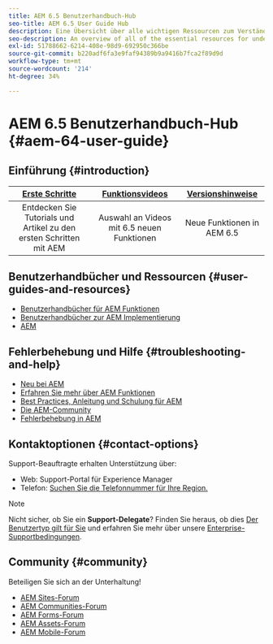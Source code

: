 ```yaml
---
title: AEM 6.5 Benutzerhandbuch-Hub
seo-title: AEM 6.5 User Guide Hub
description: Eine Übersicht über alle wichtigen Ressourcen zum Verständnis, Installieren, Verwalten und Verwenden von AEM 6.5
seo-description: An overview of all of the essential resources for understanding, installing, managing, and using AEM 6.5
exl-id: 51788662-6214-408e-98d9-692950c366be
source-git-commit: b220adf6fa3e9faf94389b9a9416b7fca2f89d9d
workflow-type: tm+mt
source-wordcount: '214'
ht-degree: 34%

---
```


# AEM 6.5 Benutzerhandbuch-Hub {#aem-64-user-guide}

## Einführung    {#introduction}

| [Erste Schritte](https://helpx.adobe.com/de/experience-manager/get-started.html) | [Funktionsvideos](https://helpx.adobe.com/de/experience-manager/kt/index/aem-6-5-videos.html) | [Versionshinweise](https://helpx.adobe.com/de/experience-manager/6-5/release-notes.html) |
|:-:|:-:|:-:|
| Entdecken Sie Tutorials und Artikel zu den ersten Schritten mit AEM | Auswahl an Videos mit 6.5 neuen Funktionen | Neue Funktionen in AEM 6.5 |

## Benutzerhandbücher und Ressourcen {#user-guides-and-resources}

* [Benutzerhandbücher für AEM Funktionen](capabilities.md)
* [Benutzerhandbücher zur AEM Implementierung](implementation.md)
* [AEM](resources.md)

## Fehlerbehebung und Hilfe {#troubleshooting-and-help}

* [Neu bei AEM](new.md)
* [Erfahren Sie mehr über AEM Funktionen](learn.md)
* [Best Practices, Anleitung und Schulung für AEM](best-practice.md)
* [Die AEM-Community](community.md)
* [Fehlerbehebung in AEM](troubleshooting.md)

## Kontaktoptionen {#contact-options}

Support-Beauftragte erhalten Unterstützung über:

* Web: Support-Portal für Experience Manager
* Telefon: [Suchen Sie die Telefonnummer für Ihre Region.](https://helpx.adobe.com/contact/dma-external/DMACustomeCareRegionalPhoneNumbers.html)

>[!NOTE]
>
>Nicht sicher, ob Sie ein **Support-Delegate**? Finden Sie heraus, ob dies [Der Benutzertyp gilt für Sie](https://helpx.adobe.com/experience-cloud/supported-users.html) und erfahren Sie mehr über unsere [Enterprise-Supportbedingungen](https://helpx.adobe.com/support/programs/enterprise-support-terms.html).

## Community {#community}

Beteiligen Sie sich an der Unterhaltung!

* [AEM Sites-Forum](http://help-forums.adobe.com/content/adobeforums/en/experience-manager-forum/adobe-experience-manager.html)
* [AEM Communities-Forum](http://help-forums.adobe.com/content/adobeforums/en/experience-manager-forum/aem-communities.html)
* [AEM Forms-Forum](http://help-forums.adobe.com/content/adobeforums/en/experience-manager-forum/aem-forms.html)
* [AEM Assets-Forum](http://help-forums.adobe.com/content/adobeforums/en/experience-manager-forum/aem-assets.html)
* [AEM Mobile-Forum](http://forums.adobe.com/community/experiencemanagermobile)
